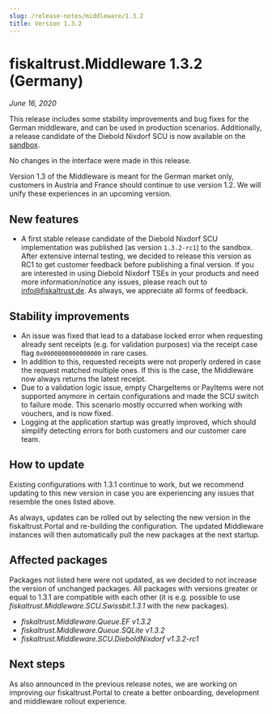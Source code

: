 ```yaml
---
slug: /release-notes/middleware/1.3.2
title: Version 1.3.2
---
```


# fiskaltrust.Middleware 1.3.2 (Germany)
_June 16, 2020_

This release includes some stability improvements and bug fixes for the German middleware, and can be used in production scenarios. Additionally, a release candidate of the Diebold Nixdorf SCU is now available on the [sandbox](https://portal-sandbox.fiskaltrust.de).

No changes in the interface were made in this release.

<div class="alert alert--warning" role="alert">Version 1.3 of the Middleware is meant for the German market only, customers in Austria and France should continue to use version 1.2. We will unify these experiences in an upcoming version.</div>

## New features
- A first stable release candidate of the Diebold Nixdorf SCU implementation was published (as version `1.3.2-rc1`) to the sandbox. After extensive internal testing, we decided to release this version as RC1 to get customer feedback before publishing a final version. If you are interested in using Diebold Nixdorf TSEs in your products and need more information/notice any issues, please reach out to info@fiskaltrust.de. As always, we appreciate all forms of feedback.

## Stability improvements
- An issue was fixed that lead to a database locked error when requesting already sent receipts (e.g. for validation purposes) via the receipt case flag `0x0000800000000000` in rare cases.
- In addition to this, requested receipts were not properly ordered in case the request matched multiple ones. If this is the case, the Middleware now always returns the latest receipt.
- Due to a validation logic issue, empty ChargeItems or PayItems were not supported anymore in certain configurations and made the SCU switch to failure mode. This scenario mostly occurred when working with vouchers, and is now fixed.
- Logging at the application startup was greatly improved, which should simplify detecting errors for both customers and our customer care team.

## How to update
Existing configurations with 1.3.1 continue to work, but we recommend updating to this new version in case you are experiencing any issues that resemble the ones listed above. 

As always, updates can be rolled out by selecting the new version in the fiskaltrust.Portal and re-building the configuration. The updated Middleware instances will then automatically pull the new packages at the next startup.

## Affected packages
Packages not listed here were not updated, as we decided to not increase the version of unchanged packages. All packages with versions greater or equal to 1.3.1 are compatible with each other (it is e.g. possible to use _fiskaltrust.Middleware.SCU.Swissbit.1.3.1_ with the new packages).

- _fiskaltrust.Middleware.Queue.EF v1.3.2_
- _fiskaltrust.Middleware.Queue.SQLite v1.3.2_
- _fiskaltrust.Middleware.SCU.DieboldNixdorf v1.3.2-rc1_

## Next steps
As also announced in the previous release notes, we are working on improving our fiskaltrust.Portal to create a better onboarding, development and middleware rollout experience. 